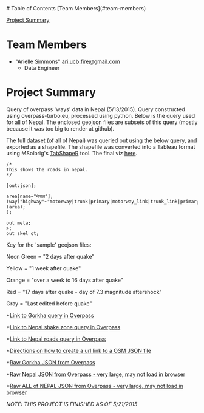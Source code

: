 
<html>
<head>
</head>
<body>
# Table of Contents
[Team Members](#team-members)

[Project Summary](#project-summary)

# <a name="team-members"></a>Team Members
* "Arielle Simmons" <ari.ucb.fire@gmail.com>
	- Data Engineer 
	
# <a name="project-summary"></a>Project Summary

Query of overpass 'ways' data in Nepal (5/13/2015). Query constructed using overpass-turbo.eu, processed using python. Below 
is the query used for all of Nepal. The enclosed geojson files are subsets of this query (mostly because it was too big to 
render at github). 

The full dataset (of all of Nepal) was queried out using the below query, and exported as a shapefile. 
The shapefile was converted into a Tableau format using MSolbrig's [TabShapeR](https://github.com/msolbrig/TabShapeR "TabShapeR") tool.
The final viz [here](https://public.tableau.com/profile/arielle.ari.simmons6630#!/vizhome/NepalEarthquakeAstudyofOSMvolunteerimpacts/StoryThelongtailofOSMvolunteering "here").


    /*
    This shows the roads in nepal.
    */

    [out:json];

    area[name="नेपाल"];
    (way["highway"~"motorway|trunk|primary|motorway_link|trunk_link|primary_link|unclassified|tertiary|secondary|track|path|residential|service|services|secondary_link|tertiary_link"](area);
    );

    out meta;
    >;
    out skel qt;

Key for the 'sample' geojson files:

Neon Green = "2 days after quake"

Yellow = "1 week after quake"

Orange = "over a week to 16 days after quake"

Red = "17 days after quake - day of 7.3 magnitude aftershock"

Gray = "Last edited before quake"


*[Link to Gorkha query in Overpass](http://overpass-turbo.eu/s/9wx "Link to Gorkha query in Overpass")

*[Link to Nepal shake zone query in Overpass](http://overpass-turbo.eu/s/9jX "Link to Nepal shake zone query in Overpass")

*[Link to Nepal roads query in Overpass](http://overpass-turbo.eu/s/9li "Link to Nepal query in Overpass")

*[Directions on how to create a url link to a OSM JSON file](http://www.mappa-mercia.org/2014/09/creating-an-always-up-to-date-map.html "URL-OSM JSOM")

*[Raw Gorkha JSON from Overpass](http://overpass-api.de/api/interpreter?data=%5Bout%3Ajson%5D%3B%28way%5B%22highway%22~%22motorway%7Ctrunk%7Cprimary%7Cmotorway_link%7Ctrunk_link%7Cprimary_link%7Cunclassified%7Ctertiary%7Csecondary%7Ctrack%7Cpath%22%5D%2827%2E892190893968916%2C84%2E50340270996094%2C28%2E07894754104761%2C84%2E76089477539062%29%3B%29%3Bout%20meta%3B%3E%3Bout%20skel%20qt%3B%0A
 "Raw Gorkha JSON from Overpass")
 
*[Raw Nepal JSON from Overpass - very large, may not load in browser](http://overpass-api.de/api/interpreter?data=%5Bout%3Ajson%5D%3B%28way%5B%22highway%22~%22motorway%7Ctrunk%7Cprimary%7Cmotorway_link%7Ctrunk_link%7Cprimary_link%7Cunclassified%7Ctertiary%7Csecondary%7Ctrack%7Cpath%22%5D%2827%2E610538528074823%2C84%2E38873291015625%2C28%2E357567857801694%2C85%2E418701171875%29%3B%29%3Bout%20meta%3B%3E%3Bout%20skel%20qt%3B%0A "Raw Nepal shake zone JSON from Overpass - very large, may not load in browser")

*[Raw ALL of NEPAL JSON from Overpass - very large, may not load in browser](http://overpass-api.de/api/interpreter?data=%5Bout%3Ajson%5D%3Barea%5B%22name%22%3D%22%E0%A4%A8%E0%A5%87%E0%A4%AA%E0%A4%BE%E0%A4%B2%22%5D%3B%28way%5B%22highway%22~%22motorway%7Ctrunk%7Cprimary%7Cmotorway_link%7Ctrunk_link%7Cprimary_link%7Cunclassified%7Ctertiary%7Csecondary%7Ctrack%7Cpath%7Cresidential%7Cservice%7Csecondary_link%7Ctertiary_link%22%5D%28area%29%3B%29%3Bout%20meta%3B%3E%3Bout%20skel%20qt%3B%0A "Raw Nepal JSON from Overpass - very large, may not load in browser")


*NOTE: THIS PROJECT IS FINISHED AS OF 5/21/2015*
 
</body>
</html>